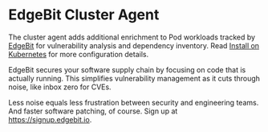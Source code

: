 # EdgeBit Cluster Agent

The cluster agent adds additional enrichment to Pod workloads tracked by [EdgeBit](https://edgebit.io) for vulnerability analysis and dependency inventory. Read [Install on Kubernetes](https://edgebit.io/docs/0.x/install-kubernetes/) for more configuration details.

EdgeBit secures your software supply chain by focusing on code that is actually running. This simplifies vulnerability management as it cuts through noise, like inbox zero for CVEs.

Less noise equals less frustration between security and engineering teams. And faster software patching, of course. Sign up at https://signup.edgebit.io.